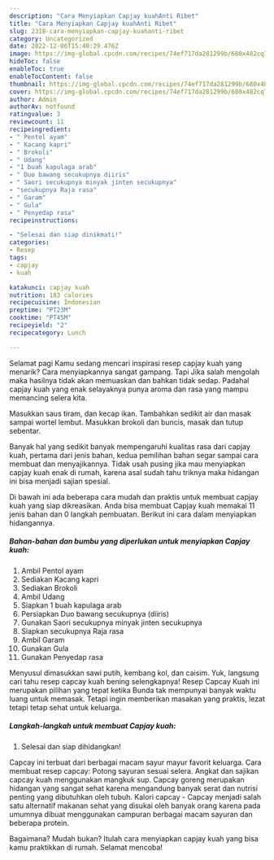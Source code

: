 ```yaml
---
description: "Cara Menyiapkan Capjay kuahAnti Ribet"
title: "Cara Menyiapkan Capjay kuahAnti Ribet"
slug: 2318-cara-menyiapkan-capjay-kuahanti-ribet
category: Uncategorized
date: 2022-12-06T15:40:29.476Z
image: https://img-global.cpcdn.com/recipes/74ef717da281299b/680x482cq70/capjay-kuah-foto-resep-utama.jpg
hideToc: false
enableToc: true
enableTocContent: false
thumbnail: https://img-global.cpcdn.com/recipes/74ef717da281299b/680x482cq70/capjay-kuah-foto-resep-utama.jpg
cover: https://img-global.cpcdn.com/recipes/74ef717da281299b/680x482cq70/capjay-kuah-foto-resep-utama.jpg
author: Admin
authorAv: notfound
ratingvalue: 3
reviewcount: 11
recipeingredient:
- " Pentol ayam"
- " Kacang kapri"
- " Brokoli"
- " Udang"
- "1 buah kapulaga arab"
- " Duo bawang secukupnya diiris"
- " Saori secukupnya minyak jinten secukupnya"
- "secukupnya Raja rasa"
- " Garam"
- " Gula"
- " Penyedap rasa"
recipeinstructions:

- "Selesai dan siap dinikmati!"
categories:
- Resep
tags:
- capjay
- kuah

katakunci: capjay kuah 
nutrition: 183 calories
recipecuisine: Indonesian
preptime: "PT23M"
cooktime: "PT45M"
recipeyield: "2"
recipecategory: Lunch

---
```



Selamat pagi Kamu sedang mencari inspirasi resep capjay kuah yang menarik? Cara menyiapkannya sangat gampang. Tapi Jika salah mengolah maka hasilnya tidak akan memuaskan dan bahkan tidak sedap. Padahal capjay kuah yang enak selayaknya punya aroma dan rasa yang mampu memancing selera kita.


Masukkan saus tiram, dan kecap ikan. Tambahkan sedikit air dan masak sampai wortel lembut. Masukkan brokoli dan buncis, masak dan tutup sebentar.

Banyak hal yang sedikit banyak mempengaruhi kualitas rasa dari capjay kuah, pertama dari jenis bahan, kedua pemilihan bahan segar sampai cara membuat dan menyajikannya. Tidak usah pusing jika mau menyiapkan capjay kuah enak di rumah, karena asal sudah tahu triknya maka hidangan ini bisa menjadi sajian spesial.


Di bawah ini ada beberapa cara mudah dan praktis untuk membuat capjay kuah yang siap dikreasikan. Anda bisa membuat Capjay kuah memakai 11 jenis bahan dan 0 langkah pembuatan. Berikut ini cara dalam menyiapkan hidangannya.

<!--inarticleads1-->

##### Bahan-bahan dan bumbu yang diperlukan untuk menyiapkan Capjay kuah:

1. Ambil  Pentol ayam
1. Sediakan  Kacang kapri
1. Sediakan  Brokoli
1. Ambil  Udang
1. Siapkan 1 buah kapulaga arab
1. Persiapkan  Duo bawang secukupnya (diiris)
1. Gunakan  Saori secukupnya minyak jinten secukupnya
1. Siapkan secukupnya Raja rasa
1. Ambil  Garam
1. Gunakan  Gula
1. Gunakan  Penyedap rasa


Menyusul dimasukkan sawi putih, kembang kol, dan caisim. Yuk, langsung cari tahu resep capcay kuah bening selengkapnya! Resep Capcay Kuah ini merupakan pilihan yang tepat ketika Bunda tak mempunyai banyak waktu luang untuk memasak. Tetapi ingin memberikan masakan yang praktis, lezat tetapi tetap sehat untuk keluarga. 

<!--inarticleads2-->

##### Langkah-langkah untuk membuat Capjay kuah:


1. Selesai dan siap dihidangkan!

Capcay ini terbuat dari berbagai macam sayur mayur favorit keluarga. Cara membuat resep capcay: Potong sayuran sesuai selera. Angkat dan sajikan capcay kuah menggunakan mangkuk sup. Capcay goreng merupakan hidangan yang sangat sehat karena mengandung banyak serat dan nutrisi penting yang dibutuhkan oleh tubuh. Kalori capcay - Capcay menjadi salah satu alternatif makanan sehat yang disukai oleh banyak orang karena pada umumnya dibuat menggunakan campuran berbagai macam sayuran dan beberapa protein. 

Bagaimana? Mudah bukan? Itulah cara menyiapkan capjay kuah yang bisa kamu praktikkan di rumah. Selamat mencoba!
